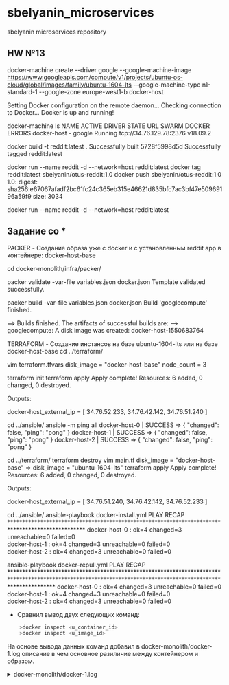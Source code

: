 # sbelyanin_microservices
sbelyanin microservices repository

## HW №13

docker-machine create --driver google --google-machine-image https://www.googleapis.com/compute/v1/projects/ubuntu-os-cloud/global/images/family/ubuntu-1604-lts --google-machine-type n1-standard-1 --google-zone europe-west1-b docker-host

Setting Docker configuration on the remote daemon...
Checking connection to Docker...
Docker is up and running!

docker-machine ls 
NAME          ACTIVE   DRIVER   STATE     URL                       SWARM   DOCKER     ERRORS
docker-host   -        google   Running   tcp://34.76.129.78:2376           v18.09.2   

docker build -t reddit:latest .
Successfully built 5728f5998d5d
Successfully tagged reddit:latest

docker run --name reddit -d --network=host reddit:latest
docker tag reddit:latest sbelyanin/otus-reddit:1.0
docker push sbelyanin/otus-reddit:1.0
1.0: digest: sha256:e67067afadf2bc61fc24c365eb315e46621d835bfc7ac3bf47e50969196a59f9 size: 3034


docker run --name reddit -d --network=host reddit:latest



## Задание со *

PACKER - Создание образа уже с docker и с установленным reddit app в контейнере: docker-host-base 

cd docker-monolith/infra/packer/

packer validate -var-file variables.json  docker.json 
Template validated successfully.

packer build -var-file variables.json  docker.json
Build 'googlecompute' finished.

==> Builds finished. The artifacts of successful builds are:
--> googlecompute: A disk image was created: docker-host-1550683764



TERRAFORM - Создание инстансов на базе ubuntu-1604-lts или на базе docker-host-base 
cd ../terraform/

vim terraform.tfvars
disk_image = "docker-host-base"
node_count = 3

terraform init
terraform apply
Apply complete! Resources: 6 added, 0 changed, 0 destroyed.

Outputs:

docker-host_external_ip = [
    34.76.52.233,
    34.76.42.142,
    34.76.51.240
]

cd ../ansible/
ansible -m ping all
docker-host-0 | SUCCESS => {
    "changed": false, 
    "ping": "pong"
}
docker-host-1 | SUCCESS => {
    "changed": false, 
    "ping": "pong"
}
docker-host-2 | SUCCESS => {
    "changed": false, 
    "ping": "pong"
}

cd ../terraform/
terraform destroy
vim main.tf
disk_image = "docker-host-base"  => disk_image = "ubuntu-1604-lts"
terraform apply
Apply complete! Resources: 6 added, 0 changed, 0 destroyed.

Outputs:

docker-host_external_ip = [
    34.76.51.240,
    34.76.42.142,
    34.76.52.233
]

cd ../ansible/
ansible-playbook docker-install.yml 
PLAY RECAP *************************************************************************************************
docker-host-0              : ok=4    changed=3    unreachable=0    failed=0   
docker-host-1              : ok=4    changed=3    unreachable=0    failed=0   
docker-host-2              : ok=4    changed=3    unreachable=0    failed=0 

ansible-playbook docker-repull.yml
PLAY RECAP **************************************************************************************************************************************************************
docker-host-0              : ok=4    changed=3    unreachable=0    failed=0   
docker-host-1              : ok=4    changed=3    unreachable=0    failed=0   
docker-host-2              : ok=4    changed=3    unreachable=0    failed=0








 - Сравнил вывод двух следующих команд:
```bash
    >docker inspect <u_container_id>
    >docker inspect <u_image_id>
```
На основе вывода данных команд добавил в docker-monolith/docker-1.log описание в чем основное разиличие между контейнером и образом.

<details><summary>docker-monolith/docker-1.log</summary><p>

```bash
REPOSITORY                  TAG                 IMAGE ID            CREATED             SIZE
sbelyanin/ubuntu-tmp-file   latest              c3dc93a4745c        36 seconds ago      117MB
ubuntu                      16.04               7e87e2b3bf7a        3 weeks ago         117MB
hello-world                 latest              fce289e99eb9        6 weeks ago         1.84kB

Докер образ не несет в себе runtime конфигурацию, в отличии от контейнера.
Также в образе нету слоя RW для файловой ситемы, в отличии от контейнера. 

```
</p></details>
